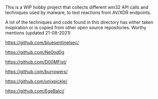 This is a WIP hobby project that collects different win32 API calls and techniques used by malware, to test reactions from AV/XDR endpoints.

A lot of the techniques and code found in this directory has either taken insipiration or is copied from other open source repositories.
Worthy mentions (updated 21-08-2021)

https://github.com/bluesentinelsec/

https://github.com/Ne0nd0g

https://github.com/D00MFist/

https://github.com/burrowers/

https://github.com/unixpickle/

https://github.com/EgeBalci/
